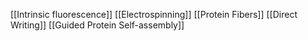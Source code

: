 [[Intrinsic fluorescence]]
[[Electrospinning]]
[[Protein Fibers]]
[[Direct Writing]]
[[Guided Protein Self-assembly]]
